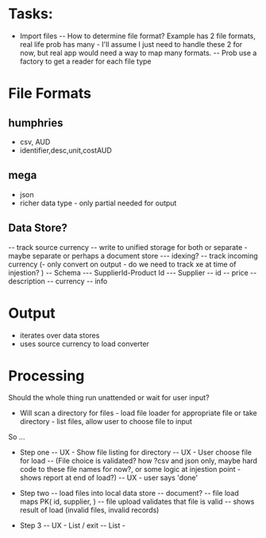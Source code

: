 ﻿# Tasks:
- Import files
-- How to determine file format?  Example has 2 file formats, real life prob has many - I'll assume I just need to handle these 2 for now, but real app would need a way to map many formats. 
-- Prob use a factory to get a reader for each file type

# File Formats
## humphries
- csv, AUD
- identifier,desc,unit,costAUD
## mega
- json
- richer data type - only partial needed for output
##  Data Store?
-- track source currency 
-- write to unified storage for both or separate - maybe separate or perhaps a document store 
--- idexing? 
-- track incoming currency (- only convert on output - do we need to track xe at time of injestion? )
-- Schema
	--- SupplierId-Product Id
	--- Supplier
	-- id
	-- price
	-- description
	-- currency
	-- info


# Output
- iterates over data stores
- uses source currency to load converter

# Processing
Should the whole thing run unattended or wait for user input?
- Will scan a directory for files - load file loader for appropriate file or take directory - list files, allow user to choose file to input

So ...
- Step one
-- UX - Show file listing for directory
-- UX - User choose file for load
-- (File choice is validated? how ?csv and json only, maybe hard code to these file names for now?, or some logic at injestion point - shows report at end of load?) 
-- UX - user says 'done'

- Step two
-- load files into local data store 
-- document? 
-- file load maps PK( id, supplier, )
-- file upload validates that file is valid
-- shows result of load (invalid files, invalid records)

- Step 3
-- UX - List / exit
-- List - 
